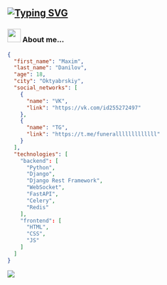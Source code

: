 [![Typing SVG](https://readme-typing-svg.demolab.com?font=Fira+Code&weight=700&size=28&pause=1000&color=1BF7D7&background=FFB27100&random=false&width=435&lines=Maxim%2C+18+yo%2C+live+in+RU)](https://git.io/typing-svg)
---
### <img src="https://media1.tenor.com/m/dnfJcln1SwoAAAAC/luffy-bruh.gif" width="30"> About me...


~~~JSON
{
  "first_name": "Maxim",
  "last_name": "Danilov",
  "age": 18,
  "city": "Oktyabrskiy",
  "social_networks": [
    {
      "name": "VK",
      "link": "https://vk.com/id255272497"
    },
    {
      "name": "TG",
      "link": "https://t.me/funeralllllllllllll"
    }
  ],
  "technologies": [
    "backend": [
      "Python",
      "Django",
      "Django Rest Framework",
      "WebSocket",
      "FastAPI",
      "Celery",
      "Redis"
    ],
    "frontend": [
      "HTML",
      "CSS",
      "JS"
    ]
  ]
}
~~~
  
<img src="https://media1.tenor.com/m/a6S35wgiCOsAAAAC/deku-java.gif">
